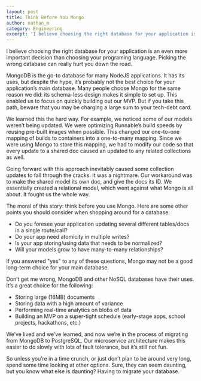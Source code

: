 ```yaml
---
layout: post
title: Think Before You Mongo
author: nathan_m
category: Engineering
excerpt: 'I believe choosing the right database for your application is an even more important decision than choosing your programing language. Picking the wrong database can really hurt you down the road.<br><br>MongoDB is the go-to database for many NodeJS applications. It has its uses, but despite the hype, it’s probably not the best choice for your application’s main database. Many people choose Mongo for the same reason we did: its schema-less design makes it simple to set up. This enabled us to focus on quickly building out our MVP. But if you take this path, beware that you may be charging a large sum to your tech-debt card.'
---
```


I believe choosing the right database for your application is an even more important decision than choosing your programing language. Picking the wrong database can really hurt you down the road.

MongoDB is the go-to database for many NodeJS applications. It has its uses, but despite the hype, it’s probably not the best choice for your application’s main database. Many people choose Mongo for the same reason we did: its schema-less design makes it simple to set up. This enabled us to focus on quickly building out our MVP. But if you take this path, beware that you may be charging a large sum to your tech-debt card.

We learned this the hard way. For example, we noticed some of our models weren’t being updated. We were optimizing Runnable’s build speeds by reusing pre-built images when possible. This changed our one-to-one mapping of builds to containers into a one-to-many mapping. Since we were using Mongo to store this mapping, we had to modify our code so that every update to a shared doc caused an updated to any related collections as well.

Going forward with this approach inevitably caused some collection updates to fall through the cracks. It was a nightmare. Our workaround was to make the shared model its own doc, and give the docs its ID. We essentially created a relational model, which went against what Mongo is all about. It fought us the whole way.

The moral of this story: think before you use Mongo. Here are some other points you should consider when shopping around for a database:

* Do you foresee your application updating several different tables/docs in a single route/call?
* Do your app need atomicity in multiple writes?
* Is your app storing/using data that needs to be normalized?
* Will your models grow to have many-to-many relationships?

If you answered "yes" to any of these questions, Mongo may not be a good long-term choice for your main database.

Don’t get me wrong, MongoDB and other NoSQL databases have their uses. It’s a great choice for the following:

* Storing large (16MB) documents
* Storing data with a high amount of variance
* Performing real-time analytics on blobs of data
* Building an MVP on a super-tight schedule (early-stage apps, school projects, hackathons, etc.)

We’ve lived and we’ve learned, and now we’re in the process of migrating from MongoDB to PostgreSQL. Our microservice architecture makes this easier to do slowly with lots of fault tolerance, but it’s still not fun.

So unless you’re in a time crunch, or just don’t plan to be around very long, spend some time looking at other options. Sure, they can seem daunting, but you know what else is daunting? Having to migrate your database.
